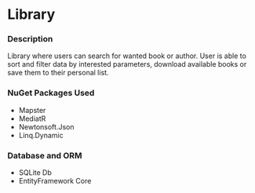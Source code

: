 # Library

### Description
Library where users can search for wanted book or author. User is able to sort and filter data by interested parameters, download available books or save them to their personal list.

### NuGet Packages Used
 - Mapster
 - MediatR
 - Newtonsoft.Json
 - Linq.Dynamic
### Database and ORM
 - SQLite Db
 - EntityFramework Core 
